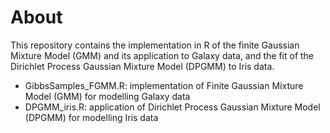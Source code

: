 # About
This repository contains the implementation in R of the finite Gaussian Mixture Model (GMM) and its application to Galaxy data, and the fit of the Dirichlet Process Gaussian Mixture Model (DPGMM) to Iris data.

- GibbsSamples_FGMM.R: implementation of Finite Gaussian Mixture Model (GMM) for modelling Galaxy data
- DPGMM_iris.R: application of Dirichlet Process Gaussian Mixture Model (DPGMM) for modelling Iris data
